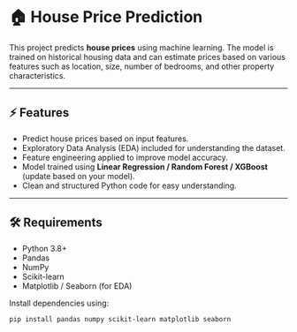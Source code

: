 # 🏠 House Price Prediction

This project predicts **house prices** using machine learning. The model is trained on historical housing data and can estimate prices based on various features such as location, size, number of bedrooms, and other property characteristics.

---

## ⚡ Features

- Predict house prices based on input features.  
- Exploratory Data Analysis (EDA) included for understanding the dataset.  
- Feature engineering applied to improve model accuracy.  
- Model trained using **Linear Regression / Random Forest / XGBoost** (update based on your model).  
- Clean and structured Python code for easy understanding.  

---

## 🛠️ Requirements

- Python 3.8+  
- Pandas  
- NumPy  
- Scikit-learn  
- Matplotlib / Seaborn (for EDA)  

Install dependencies using:

```bash
pip install pandas numpy scikit-learn matplotlib seaborn
